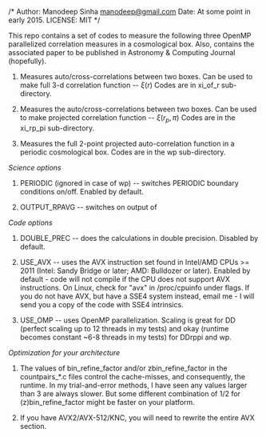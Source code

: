 /* Author: Manodeep Sinha <manodeep@gmail.com>
	 Date: At some point in early 2015. 
	 LICENSE: MIT 
*/

This repo contains a set of codes to measure the following three OpenMP parallelized correlation measures in a cosmological box. Also, contains the associated paper to be published
in Astronomy & Computing Journal (hopefully). 

1. Measures auto/cross-correlations between two boxes. 
Can be used to make full 3-d correlation function --  $\xi(r)$
Codes are in xi_of_r sub-directory.

2. Measures the auto/cross-correlations between two boxes.
Can be used to make projected correlation function -- $\xi(r_p,\pi)$
Codes are in the xi_rp_pi sub-directory.

3. Measures the full 2-point projected auto-correlation function
in a periodic cosmological box. Codes are in the wp sub-directory.


*Science options*

1. PERIODIC (ignored in case of wp) -- switches PERIODIC boundary
conditions on/off. Enabled by default. 

2. OUTPUT_RPAVG -- switches on output of <rp> in each bin. Can be
a massive performance hit (~ 2.2x in case of wp). Disabled by default.
Needs code option DOUBLE_PREC to be enabled as well. 

*Code options*

1. DOUBLE_PREC -- does the calculations in double precision. Disabled
by default. 

2. USE_AVX -- uses the AVX instruction set found in Intel/AMD CPUs >= 2011
(Intel: Sandy Bridge or later; AMD: Bulldozer or later). Enabled by
default - code will not compile if the CPU does not support AVX instructions.
On Linux, check for "avx" in /proc/cpuinfo under flags. If you do not have
AVX, but have a SSE4 system instead, email me - I will send you a copy of
the code with SSE4 intrinsics. 

3. USE_OMP -- uses OpenMP parallelization. Scaling is great for DD (perfect scaling
up to 12 threads in my tests) and okay (runtime becomes constant ~6-8 threads in
my tests) for DDrppi and wp. 

*Optimization for your architecture*

1. The values of bin_refine_factor and/or zbin_refine_factor in the countpairs_*.c
files control the cache-misses, and consequently, the runtime. In my trial-and-error
methods, I have seen any values larger than 3 are always slower. But some different
combination of 1/2 for (z)bin_refine_factor might be faster on your platform. 

2. If you have AVX2/AVX-512/KNC, you will need to rewrite the entire AVX section.


